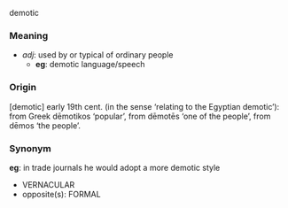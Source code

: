 demotic
### Meaning
+ _adj_: used by or typical of ordinary people
	+ __eg__: demotic language/speech

### Origin

[demotic] early 19th cent. (in the sense ‘relating to the Egyptian demotic’): from Greek dēmotikos ‘popular’, from dēmotēs ‘one of the people’, from dēmos ‘the people’.

### Synonym

__eg__: in trade journals he would adopt a more demotic style

+ VERNACULAR
+ opposite(s): FORMAL


